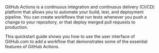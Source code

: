 GitHub Actions is a continuous integration and continuous delivery (CI/CD) platform that allows you to automate your build, test, and deployment pipeline. You can create workflows that run tests whenever you push a change to your repository, or that deploy merged pull requests to production.

This quickstart guide shows you how to use the user interface of GitHub.com to add a workflow that demonstrates some of the essential features of GitHub Actions.
